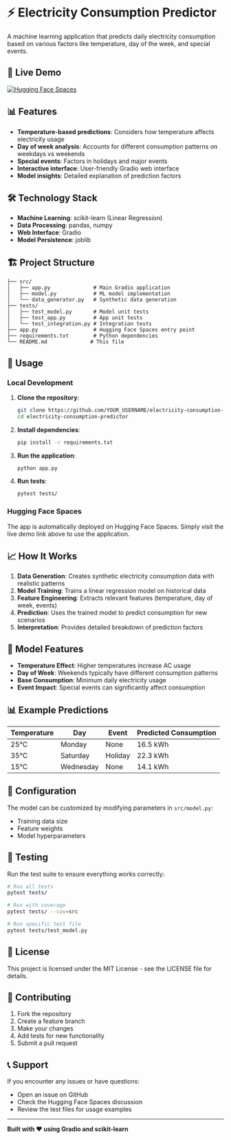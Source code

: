 # ⚡ Electricity Consumption Predictor

A machine learning application that predicts daily electricity consumption based on various factors like temperature, day of the week, and special events.

## 🚀 Live Demo

[![Hugging Face Spaces](https://img.shields.io/badge/%F0%9F%A4%97%20Hugging%20Face-Spaces-blue)](https://huggingface.co/spaces/YOUR_USERNAME/electricity-consumption-predictor)

## 📊 Features

- **Temperature-based predictions**: Considers how temperature affects electricity usage
- **Day of week analysis**: Accounts for different consumption patterns on weekdays vs weekends
- **Special events**: Factors in holidays and major events
- **Interactive interface**: User-friendly Gradio web interface
- **Model insights**: Detailed explanation of prediction factors

## 🛠️ Technology Stack

- **Machine Learning**: scikit-learn (Linear Regression)
- **Data Processing**: pandas, numpy
- **Web Interface**: Gradio
- **Model Persistence**: joblib

## 🏗️ Project Structure

```
├── src/
│   ├── app.py              # Main Gradio application
│   ├── model.py            # ML model implementation
│   └── data_generator.py   # Synthetic data generation
├── tests/
│   ├── test_model.py       # Model unit tests
│   ├── test_app.py         # App unit tests
│   └── test_integration.py # Integration tests
├── app.py                  # Hugging Face Spaces entry point
├── requirements.txt        # Python dependencies
└── README.md              # This file
```

## 🧪 Usage

### Local Development

1. **Clone the repository**:

   ```bash
   git clone https://github.com/YOUR_USERNAME/electricity-consumption-predictor.git
   cd electricity-consumption-predictor
   ```

2. **Install dependencies**:

   ```bash
   pip install -r requirements.txt
   ```

3. **Run the application**:

   ```bash
   python app.py
   ```

4. **Run tests**:
   ```bash
   pytest tests/
   ```

### Hugging Face Spaces

The app is automatically deployed on Hugging Face Spaces. Simply visit the live demo link above to use the application.

## 📈 How It Works

1. **Data Generation**: Creates synthetic electricity consumption data with realistic patterns
2. **Model Training**: Trains a linear regression model on historical data
3. **Feature Engineering**: Extracts relevant features (temperature, day of week, events)
4. **Prediction**: Uses the trained model to predict consumption for new scenarios
5. **Interpretation**: Provides detailed breakdown of prediction factors

## 🎯 Model Features

- **Temperature Effect**: Higher temperatures increase AC usage
- **Day of Week**: Weekends typically have different consumption patterns
- **Base Consumption**: Minimum daily electricity usage
- **Event Impact**: Special events can significantly affect consumption

## 📊 Example Predictions

| Temperature | Day       | Event   | Predicted Consumption |
| ----------- | --------- | ------- | --------------------- |
| 25°C        | Monday    | None    | 16.5 kWh              |
| 35°C        | Saturday  | Holiday | 22.3 kWh              |
| 15°C        | Wednesday | None    | 14.1 kWh              |

## 🔧 Configuration

The model can be customized by modifying parameters in `src/model.py`:

- Training data size
- Feature weights
- Model hyperparameters

## 🧪 Testing

Run the test suite to ensure everything works correctly:

```bash
# Run all tests
pytest tests/

# Run with coverage
pytest tests/ --cov=src

# Run specific test file
pytest tests/test_model.py
```

## 📝 License

This project is licensed under the MIT License - see the LICENSE file for details.

## 🤝 Contributing

1. Fork the repository
2. Create a feature branch
3. Make your changes
4. Add tests for new functionality
5. Submit a pull request

## 📞 Support

If you encounter any issues or have questions:

- Open an issue on GitHub
- Check the Hugging Face Spaces discussion
- Review the test files for usage examples

---

**Built with ❤️ using Gradio and scikit-learn**
